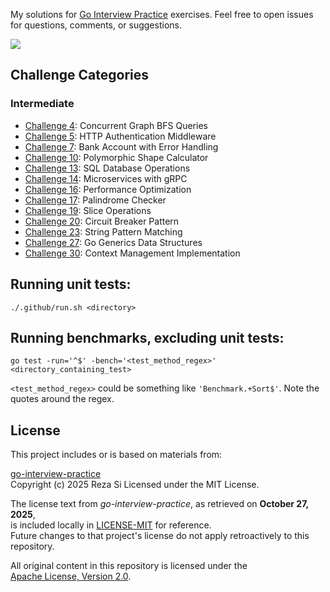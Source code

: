 My solutions for [Go Interview Practice](https://github.com/RezaSi/go-interview-practice) exercises.
Feel free to open issues for questions, comments, or suggestions.

[![](https://github.com/asarkar/go-interview-practice/workflows/CI/badge.svg)](https://github.com/asarkar/go-interview-practice/actions)

## Challenge Categories

### Intermediate
* [Challenge 4](challenge04): Concurrent Graph BFS Queries
* [Challenge 5](challenge05): HTTP Authentication Middleware
* [Challenge 7](challenge07): Bank Account with Error Handling
* [Challenge 10](challenge10): Polymorphic Shape Calculator
* [Challenge 13](challenge13): SQL Database Operations
* [Challenge 14](challenge14): Microservices with gRPC
* [Challenge 16](challenge16): Performance Optimization
* [Challenge 17](challenge17): Palindrome Checker
* [Challenge 19](challenge19): Slice Operations
* [Challenge 20](challenge20): Circuit Breaker Pattern
* [Challenge 23](challenge23): String Pattern Matching
* [Challenge 27](challenge27): Go Generics Data Structures
* [Challenge 30](challenge30): Context Management Implementation

## Running unit tests:
```
./.github/run.sh <directory>
```

## Running benchmarks, excluding unit tests:
```
go test -run='^$' -bench='<test_method_regex>' <directory_containing_test>
```
`<test_method_regex>` could be something like `'Benchmark.+Sort$'`. Note the
quotes around the regex.

## License

This project includes or is based on materials from:

[go-interview-practice](https://github.com/RezaSi/go-interview-practice)  
Copyright (c) 2025 Reza Si
Licensed under the MIT License.

The license text from *go-interview-practice*, as retrieved on **October 27, 2025**,  
is included locally in [LICENSE-MIT](LICENSE-MIT) for reference.  
Future changes to that project's license do not apply retroactively to this repository.

All original content in this repository is licensed under the  
[Apache License, Version 2.0](LICENSE).

